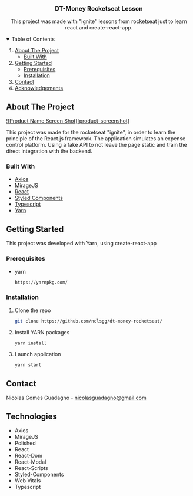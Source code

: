<!-- PROJECT LOGO -->
<br />
<p align="center">
  <h3 align="center">DT-Money Rocketseat Lesson</h3>

  <p align="center">
    This project was made with "Ignite" lessons from rocketseat just to learn react and create-react-app.
  </p>
</p>



<!-- TABLE OF CONTENTS -->
<details open="open">
  <summary>Table of Contents</summary>
  <ol>
    <li>
      <a href="#about-the-project">About The Project</a>
      <ul>
        <li><a href="#built-with">Built With</a></li>
      </ul>
    </li>
    <li>
      <a href="#getting-started">Getting Started</a>
      <ul>
        <li><a href="#prerequisites">Prerequisites</a></li>
        <li><a href="#installation">Installation</a></li>
      </ul>
    </li>
    <li><a href="#contact">Contact</a></li>
    <li><a href="#acknowledgements">Acknowledgements</a></li>
  </ol>
</details>



<!-- ABOUT THE PROJECT -->
## About The Project

[![Product Name Screen Shot][product-screenshot]](https://example.com)

This project was made for the rocketseat "ignite", in order to learn the principle of the React.js framework. The application simulates an expense control platform. Using a fake API to not leave the page static and train the direct integration with the backend.
### Built With

* [Axios](https://github.com/axios/axios)
* [MirageJS](https://miragejs.com/)
* [React](https://reactjs.org/)
* [Styled Components](https://styled-components.com/)
* [Typescript](https://www.typescriptlang.org/)
* [Yarn](https://yarnpkg.com/)



<!-- GETTING STARTED -->
## Getting Started

This project was developed with Yarn, using create-react-app

### Prerequisites


* yarn
  ```sh
  https://yarnpkg.com/
  ```

### Installation

1. Clone the repo
   ```sh
   git clone https://github.com/nclsgg/dt-money-rocketseat/
   ```
2. Install YARN packages
   ```sh
   yarn install
   ```
3. Launch application
   ```sh
   yarn start
   ```
   
<!-- CONTACT -->
## Contact

Nicolas Gomes Guadagno - nicolasguadagno@gmail.com

<!-- ACKNOWLEDGEMENTS -->
## Technologies
* Axios
* MirageJS
* Polished
* React
* React-Dom
* React-Modal
* React-Scripts
* Styled-Components
* Web Vitals
* Typescript
